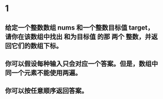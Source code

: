 # 1 
## 给定一个整数数组 nums 和一个整数目标值 target，请你在该数组中找出 和为目标值 的那 两个 整数，并返回它们的数组下标。
## 你可以假设每种输入只会对应一个答案。但是，数组中同一个元素不能使用两遍。
## 你可以按任意顺序返回答案。

